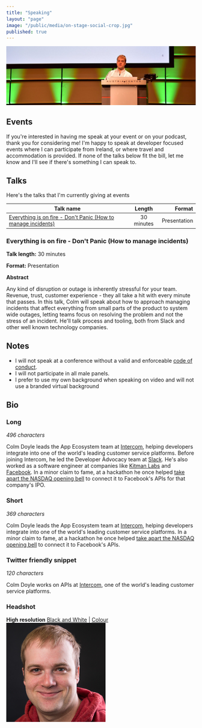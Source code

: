 ```yaml
---
title: "Speaking"
layout: "page"
image: "/public/media/on-stage-social-crop.jpg"
published: true
---
```


![Colm Doyle speaking on stage](/public/media/on-stage-cropped.jpg)

## Events

If you're interested in having me speak at your event or on your podcast, thank you for considering me! I'm happy to speak at developer focused events where I can participate from Ireland, or where travel and accommodation is provided. If none of the talks below fit the bill, let me know and I'll see if there's something I can speak to. 

## Talks

Here's the talks that I'm currently giving at events

| Talk name     | Length        | Format  |
| ------------- |:-------------:| -----:|
| [Everything is on fire - Don't Panic (How to manage incidents)](#everything-is-on-fire---dont-panic-how-to-manage-incidents)  | 30 minutes | Presentation |

### Everything is on fire - Don't Panic (How to manage incidents)

**Talk length:**    30 minutes

**Format:**         Presentation

**Abstract**

Any kind of disruption or outage is inherently stressful for your team. Revenue, trust, customer experience - they all take a hit with every minute that passes. In this talk, Colm will speak about how to approach managing incidents that affect everything from small parts of the product to system wide outages, letting teams focus on resolving the problem and not the stress of an incident. He'll talk process and tooling, both from Slack and other well known technology companies.

## Notes

- I will not speak at a conference without a valid and enforceable [code of conduct](https://www.ashedryden.com/blog/codes-of-conduct-101-faq).
- I will not participate in all male panels.
- I prefer to use my own background when speaking on video and will not use a branded virtual background

## Bio

### Long

_496 characters_

Colm Doyle leads the App Ecosystem team at [Intercom](https://www.intercom.com), helping developers integrate into one of the world's leading customer service platforms. Before joining Intercom, he led the Developer Advocacy team at [Slack](https://www.slack.com). He's also worked as a software engineer at companies like [Kitman Labs](https://www.kitmanlabs.com) and [Facebook](https://developers.facebook.com). In a minor claim to fame, at a hackathon he once helped [take apart the NASDAQ opening bell](http://techcrunch.com/2012/05/18/how-facebook-hacked-the-nasdaq-button/) to connect it to Facebook's APIs for that company's IPO.


### Short

_369 characters_

Colm Doyle leads the App Ecosystem team at [Intercom](https://www.intercom.com), helping developers integrate into one of the world's leading customer service platforms. In a minor claim to fame, at a hackathon he once helped [take apart the NASDAQ opening bell](http://techcrunch.com/2012/05/18/how-facebook-hacked-the-nasdaq-button/) to connect it to Facebook's APIs.


### Twitter friendly snippet

_120 characters_

Colm Doyle works on APIs at [Intercom](https://www.intercom.com), one of the world's leading customer service platforms.

### Headshot

**High resolution** [Black and White](/public/media/headshots/colmdoyle-black-and-white.jpg) | [Colour](/public/media/headshots/colmdoyle-colour.jpg)
![Photo of Colm Doyle](/public/media/headshot264.jpg)